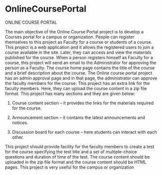 # OnlineCoursePortal

ONLINE COURSE PORTAL 

The main objective of the Online Course Portal project is to develop a Courses portal for a campus or organization. People can register themselves to this project as Faculty for a course or students of a course. This project is a web application and it allows the registered users to join a course available in the site. Later, they can access and view the materials published for the course. When a person registers himself as Faculty for a course, this project will send an email to the Administrator for approving the person as a Faculty. The course home page contains the title of the course and a brief description about the course. The Online course portal project has an admin approval page and in that page, the administrator can approve the faculty members for the course. This project has an extra link for the faculty members. Here, they can upload the course content in a zip file format. This project has many sections and they are given below:

1. Course content section – it provides the links for the materials required for the course. 

2. Announcement section – it contains the latest announcements and notices. 

3. Discussion board for each course – here students can interact with each other.  

This project should provide facility for the faculty members to create a test for the course specifying the test title and a set of multiple-choice questions and duration of time of the  test. The course content should be uploaded in the zip file format and the course content should be HTML pages. This project is very useful for the campus or organization
